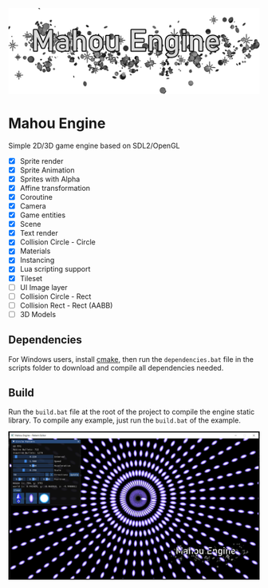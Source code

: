![logo](.github/transparent-logo.png)

# Mahou Engine
Simple 2D/3D game engine based on SDL2/OpenGL

- [x] Sprite render
- [x] Sprite Animation
- [x] Sprites with Alpha
- [x] Affine transformation
- [x] Coroutine
- [x] Camera
- [x] Game entities
- [x] Scene
- [x] Text render
- [x] Collision Circle - Circle
- [x] Materials
- [x] Instancing
- [x] Lua scripting support
- [x] Tileset
- [ ] UI Image layer
- [ ] Collision Circle - Rect
- [ ] Collision Rect - Rect (AABB)
- [ ] 3D Models

## Dependencies

For Windows users, install [cmake](https://cmake.org/), then run the `dependencies.bat` file in the scripts folder to download and compile all dependencies needed.

## Build

Run the `build.bat` file at the root of the project to compile the engine static library.
To compile any example, just run the `build.bat` of the example.

![movement](.github/screen-1.png)